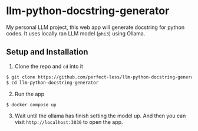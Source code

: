 # llm-python-docstring-generator
My personal LLM project, this web app will generate docstring for python codes. It uses locally ran LLM model (`phi3`) using Ollama.

## Setup and Installation

1. Clone the repo and `cd` into it
```bash
$ git clone https://github.com/perfect-less/llm-python-docstring-generator
$ cd llm-python-docstring-generator
```

2. Run the app
```bash
$ docker compose up
```

3. Wait until the ollama has finish setting the model up. And then you can visit `http://localhost:3030` to open the app.
